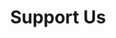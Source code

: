 ---
layout: page
title: Support Us
permalink: /support/
hero_title: Support That Grows
hero_text: Your support provides the seeds, tools, and care that bring our orchard to life. Help us grow something beautiful in the South End.
hero_button:
  href: #
  text: Donate
  target_blank: true

sections:
  - id: legacy-generosity
    title: A Legacy of Generosity
    container_wrapper_width: default
    copy_wrapper_width: default
    copy:
      - Since the founding of the Orchards of Beechmont (now the Beechmont Community Orchard), our growth has been rooted in the generosity of people and organizations who believe in community-led food resilience. Every tree planted, every child who bites into a fresh peach, and every neighbor who gathers under our branches is a testament to those who have given time, money, or materials to help this space thrive.
      - Our early momentum was made possible by our enduring partnership with <a href="https://louisvillegrows.org" target="_blank" rel="noopener">The Giving Grove</a> and its <a href="https://louisvillegrows.org/community-garden-grant/" target="_blank" rel="noopener">Louisville Grows Community Garden Grant</a>, whose support ensures our trees are planted with purpose and cared for with expertise. These organizations, along with many individual donors and volunteers, have played a critical role in transforming unused space into living, breathing, fruitful land.
      - We may not name every donor here, but we see you—in every blossom and harvest.
      - Thank you for believing in what grows when a community tends to it together.
    button:
      href: #
      text: Grow the Legacy
      target_blank: true

  - id: what
    title: "Why We're Here"
    container_wrapper_width: default
    copy_wrapper_width: small
    media_wrapper_width: small
    video_wrapper_shape: square
    copy:
      - "We cultivate sustainability, creativity, and joy through shared work and shared harvests. From planting and pruning to community clean-up days, seasonal projects, and gathering the yield, every effort deepens the connection between neighbors and the land we care for together."
    # Video uploaded to YouTube and link to be added later
    youtube: "https://www.youtube.com/"
    alt: "Funding that we need to cultivate our beautiful self-sustaining green space."
    button:
      href: /jump
      text: Jump In
---